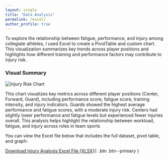 ```yaml
---
layout: single
title: "Data Analysis"
permalink: /excel/
author_profile: true
---
```

To explore the relationship between fatigue, performance, and injury among collegiate athletes, I used Excel to create a PivotTable and custom chart. This visualization summarizes key trends across player positions and highlights how different training and performance factors may contribute to injury risk.

### Visual Summary

![Injury Risk Chart](/Final/assets/images/chart.png)

This chart visualizes key metrics across different player positions (Center, Forward, Guard), including performance score, fatigue score, training intensity, and injury indicators. Guards showed the highest average performance and fatigue scores, with a moderate injury risk. Centers had slightly lower performance and fatigue levels but experienced fewer injuries overall. This analysis helps highlight the relationship between workload, fatigue, and injury across roles in team sports

You can view the Excel file below that includes the full dataset, pivot table, and graph:

[Download Injury Analysis Excel File (XLSX)](/Final/assets/files/dataset.xlsx){: .btn .btn--primary }


